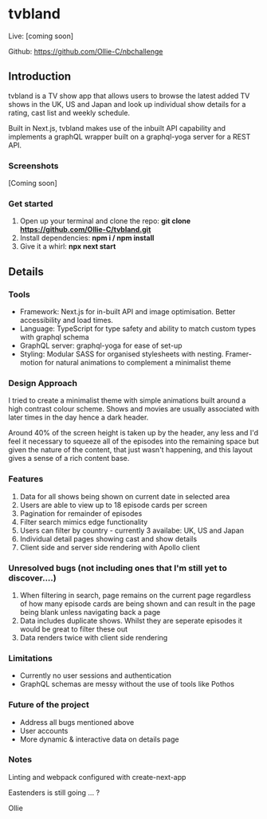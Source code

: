 # tvbland

Live: [coming soon]

Github: https://github.com/Ollie-C/nbchallenge

## Introduction

tvbland is a TV show app that allows users to browse the latest added TV shows in the UK, US and Japan and look up individual show details for a rating, cast list and weekly schedule.

Built in Next.js, tvbland makes use of the inbuilt API capability and implements a graphQL wrapper built on a graphql-yoga server for a REST API. 

### Screenshots
[Coming soon]

### Get started

1. Open up your terminal and clone the repo: **git clone https://github.com/Ollie-C/tvbland.git**
2. Install dependencies: **npm i / npm install** 
3. Give it a whirl: **npx next start**

## Details

### Tools
- Framework: Next.js for in-built API and image optimisation. Better accessibility and load times.
- Language: TypeScript for type safety and ability to match custom types with graphql schema
- GraphQL server: graphql-yoga for ease of set-up
- Styling: Modular SASS for organised stylesheets with nesting. Framer-motion for natural animations to complement a minimalist theme

### Design Approach
I tried to create a minimalist theme with simple animations built around a high contrast colour scheme. Shows and movies are usually associated with later times in the day hence a dark header. 

Around 40% of the screen height is taken up by the header, any less and I'd feel it necessary to squeeze all of the episodes into the remaining space but given the nature of the content, that just wasn't happening, and this layout gives a sense of a rich content base. 


### Features
1. Data for all shows being shown on current date in selected area
2. Users are able to view up to 18 episode cards per screen
3. Pagination for remainder of episodes
4. Filter search mimics edge functionality
5. Users can filter by country - currently 3 availabe: UK, US and Japan
6. Individual detail pages showing cast and show details
7. Client side and server side rendering with Apollo client

### Unresolved bugs (not including ones that I'm still yet to discover....)
1. When filtering in search, page remains on the current page regardless of how many episode cards are being shown and can result in the page being blank unless navigating back a page
2. Data includes duplicate shows. Whilst they are seperate episodes it would be great to filter these out
3. Data renders twice with client side rendering 

### Limitations

- Currently no user sessions and authentication
- GraphQL schemas are messy without the use of tools like Pothos

### Future of the project

- Address all bugs mentioned above
- User accounts
- More dynamic & interactive data on details page

### Notes

Linting and webpack configured with create-next-app

Eastenders is still going ... ? 


Ollie
